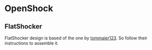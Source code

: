 # OpenShock
## FlatShocker
FlatShocker design is based of the one by [tommaier123](https://github.com/tommaier123/FlatShocker). So follow their instructions to assemble it.
